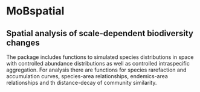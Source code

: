 # MoBspatial

## Spatial analysis of scale-dependent biodiversity changes ##

The package includes functions to simulated species distributions in space with controlled abundance distributions as well as controlled intraspecific aggregation. For analysis there are functions for species rarefaction and accumulation curves, species-area relationships,  endemics-area relationships and th distance-decay of community similarity.
